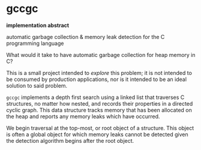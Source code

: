 # gccgc

**implementation abstract**

automatic garbage collection & memory leak detection for the C programming language

What would it take to have automatic garbage collection for heap memory in C?

This is a small project intended to *explore* this problem; it is not intended to be consumed by production applications, nor is it intended to be an ideal solution to said problem.

`gccgc` implements a depth first search using a linked list that traverses C structures, no matter how nested, and records their properties in a directed cyclic graph. This data structure tracks memory that has been allocated on the heap and reports any memory leaks which have occurred.

We begin traversal at the top-most, or root object of a structure. This object is often a global object for which memory leaks cannot be detected given the detection algorithm begins after the root object.
